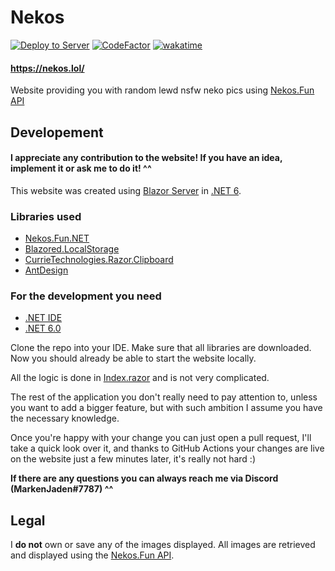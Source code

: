 # Nekos
[![Deploy to Server](https://github.com/MarkenJaden/Nekos/actions/workflows/deploy.yml/badge.svg)](https://github.com/MarkenJaden/Nekos/actions/workflows/deploy.yml)
[![CodeFactor](https://www.codefactor.io/repository/github/markenjaden/nekos.lol/badge)](https://www.codefactor.io/repository/github/markenjaden/nekos.lol)
[![wakatime](https://wakatime.com/badge/user/17f322c9-222a-48b4-9e15-983c41f7aed4/project/d3a3b200-4514-4fa7-a958-9f5914af1406.svg)](https://wakatime.com/badge/user/17f322c9-222a-48b4-9e15-983c41f7aed4/project/d3a3b200-4514-4fa7-a958-9f5914af1406)

#### https://nekos.lol/
Website providing you with random lewd nsfw neko pics using [Nekos.Fun API](https://github.com/MarkenJaden/Nekos.Fun.NET)

## Developement

#### I appreciate any contribution to the website! If you have an idea, implement it or ask me to do it! ^^

This website was created using [Blazor Server](https://dotnet.microsoft.com/en-us/apps/aspnet/web-apps/blazor) in [.NET 6](https://dotnet.microsoft.com/en-us/download/dotnet/6.0).

### Libraries used
* [Nekos.Fun.NET](https://github.com/MarkenJaden/Nekos.Fun.NET)
* [Blazored.LocalStorage](https://github.com/Blazored/LocalStorage)
* [CurrieTechnologies.Razor.Clipboard](https://github.com/Basaingeal/Razor.Clipboard)
* [AntDesign](https://github.com/ant-design-blazor/ant-design-blazor)

### For the development you need
* [.NET IDE](https://dotnet.microsoft.com/en-us/platform/tools)
* [.NET 6.0](https://dotnet.microsoft.com/en-us/download/dotnet/6.0)

Clone the repo into your IDE. Make sure that all libraries are downloaded. Now you should already be able to start the website locally.

All the logic is done in [Index.razor](https://github.com/MarkenJaden/Nekos/blob/master/Nekos/Pages/Index.razor) and is not very complicated.

The rest of the application you don't really need to pay attention to, unless you want to add a bigger feature, but with such ambition I assume you have the necessary knowledge.

Once you're happy with your change you can just open a pull request, I'll take a quick look over it, and thanks to GitHub Actions your changes are live on the website just a few minutes later, it's really not hard :)

**If there are any questions you can always reach me via Discord (MarkenJaden#7787) ^^**

## Legal

I **do not** own or save any of the images displayed. All images are retrieved and displayed using the [Nekos.Fun API](https://nekos.fun/).
